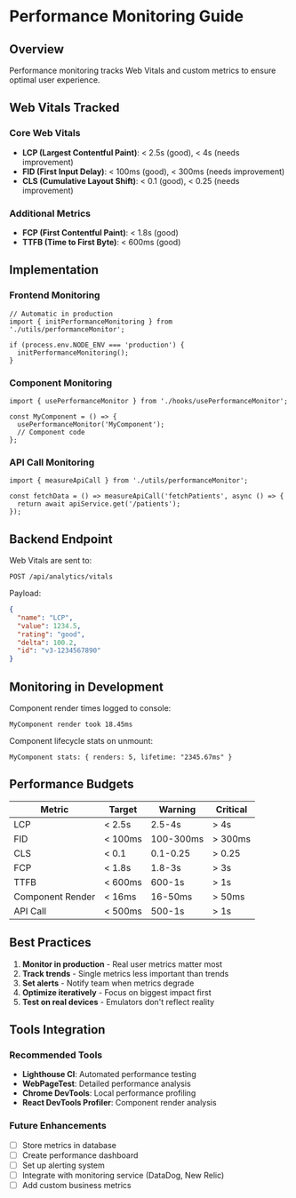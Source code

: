 # Performance Monitoring Guide

## Overview

Performance monitoring tracks Web Vitals and custom metrics to ensure optimal user experience.

## Web Vitals Tracked

### Core Web Vitals
- **LCP (Largest Contentful Paint)**: < 2.5s (good), < 4s (needs improvement)
- **FID (First Input Delay)**: < 100ms (good), < 300ms (needs improvement)
- **CLS (Cumulative Layout Shift)**: < 0.1 (good), < 0.25 (needs improvement)

### Additional Metrics
- **FCP (First Contentful Paint)**: < 1.8s (good)
- **TTFB (Time to First Byte)**: < 600ms (good)

## Implementation

### Frontend Monitoring

```tsx
// Automatic in production
import { initPerformanceMonitoring } from './utils/performanceMonitor';

if (process.env.NODE_ENV === 'production') {
  initPerformanceMonitoring();
}
```

### Component Monitoring

```tsx
import { usePerformanceMonitor } from './hooks/usePerformanceMonitor';

const MyComponent = () => {
  usePerformanceMonitor('MyComponent');
  // Component code
};
```

### API Call Monitoring

```tsx
import { measureApiCall } from './utils/performanceMonitor';

const fetchData = () => measureApiCall('fetchPatients', async () => {
  return await apiService.get('/patients');
});
```

## Backend Endpoint

Web Vitals are sent to:
```
POST /api/analytics/vitals
```

Payload:
```json
{
  "name": "LCP",
  "value": 1234.5,
  "rating": "good",
  "delta": 100.2,
  "id": "v3-1234567890"
}
```

## Monitoring in Development

Component render times logged to console:
```
MyComponent render took 18.45ms
```

Component lifecycle stats on unmount:
```
MyComponent stats: { renders: 5, lifetime: "2345.67ms" }
```

## Performance Budgets

| Metric | Target | Warning | Critical |
|--------|--------|---------|----------|
| LCP | < 2.5s | 2.5-4s | > 4s |
| FID | < 100ms | 100-300ms | > 300ms |
| CLS | < 0.1 | 0.1-0.25 | > 0.25 |
| FCP | < 1.8s | 1.8-3s | > 3s |
| TTFB | < 600ms | 600-1s | > 1s |
| Component Render | < 16ms | 16-50ms | > 50ms |
| API Call | < 500ms | 500-1s | > 1s |

## Best Practices

1. **Monitor in production** - Real user metrics matter most
2. **Track trends** - Single metrics less important than trends
3. **Set alerts** - Notify team when metrics degrade
4. **Optimize iteratively** - Focus on biggest impact first
5. **Test on real devices** - Emulators don't reflect reality

## Tools Integration

### Recommended Tools
- **Lighthouse CI**: Automated performance testing
- **WebPageTest**: Detailed performance analysis
- **Chrome DevTools**: Local performance profiling
- **React DevTools Profiler**: Component render analysis

### Future Enhancements
- [ ] Store metrics in database
- [ ] Create performance dashboard
- [ ] Set up alerting system
- [ ] Integrate with monitoring service (DataDog, New Relic)
- [ ] Add custom business metrics
